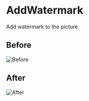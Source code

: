 # AddWatermark
Add watermark to the picture

## Before
![Before](https://raw.githubusercontent.com/XmJwit/AddWatermark/master/test.jpg)

## After
![After](https://raw.githubusercontent.com/XmJwit/AddWatermark/master/test_jpg.jpg)
